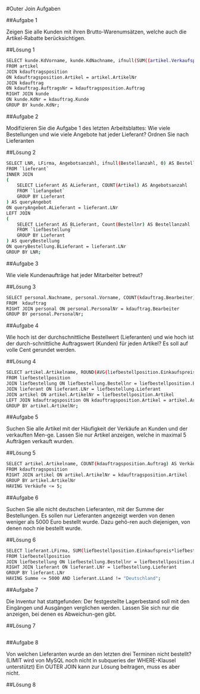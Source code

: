 #Outer Join Aufgaben

##Aufgabe 1

Zeigen Sie alle Kunden mit ihren Brutto-Warenumsätzen, welche auch die Artikel-Rabatte berücksichtigen.

##Lösung 1

```bash
SELECT kunde.KdVorname, kunde.KdNachname, ifnull(SUM((artikel.Verkaufspreis)*1-artikel.Rabatt), 0) AS "Brutto-Warenwert"
FROM artikel
JOIN kdauftragsposition 
ON kdauftragsposition.Artikel = artikel.ArtikelNr
JOIN kdauftrag 
ON kdauftrag.AuftragsNr = kdauftragsposition.Auftrag
RIGHT JOIN kunde 
ON kunde.KdNr = kdauftrag.Kunde
GROUP BY kunde.KdNr;
```

##Aufgabe 2

Modifizieren Sie die Aufgabe 1 des letzten Arbeitsblattes: Wie viele Bestellungen und wie viele Angebote hat jeder Lieferant? Ordnen Sie nach Lieferanten

##Lösung 2

```bash
SELECT LNR, LFirma, Angebotsanzahl, ifnull(Bestellanzahl, 0) AS Bestellanzahl  
FROM `lieferant` 
INNER JOIN 
(
    SELECT Lieferant AS ALieferant, COUNT(Artikel) AS Angebotsanzahl
    FROM `liefangebot`
    GROUP BY Lieferant
) AS queryAngebot 
ON queryAngebot.ALieferant = lieferant.LNr
LEFT JOIN
(
    SELECT Lieferant AS BLieferant, Count(Bestellnr) AS Bestellanzahl
    FROM `liefbestellung`
    GROUP BY Lieferant
) AS queryBestellung
ON queryBestellung.BLieferant = lieferant.LNr
GROUP BY LNR;
```

##Aufgabe 3

Wie viele Kundenaufträge hat jeder Mitarbeiter betreut?

##Lösung 3

```bash
SELECT personal.Nachname, personal.Vorname, COUNT(kdauftrag.Bearbeiter)
FROM  kdauftrag
RIGHT JOIN personal ON personal.PersonalNr = kdauftrag.Bearbeiter
GROUP BY personal.PersonalNr;
```

##Aufgabe 4

Wie hoch ist der durchschnittliche Bestellwert (Lieferanten) und wie hoch ist der durch-schnittliche Auftragswert (Kunden) für jeden Artikel? Es soll auf volle Cent gerundet werden. 

##Lösung 4

```bash
SELECT artikel.Artikelname, ROUND(AVG(liefbestellposition.Einkaufspreis*liefbestellposition.BestellteAnzahl), 2) AS "Durchschnittlicher Bestellwert", ifnull(ROUND(AVG(kdauftragsposition.Anzahl*artikel.Verkaufspreis), 2), 0.00) AS "Durschnittlicher Auftragswert"
FROM liefbestellposition
JOIN liefbestellung ON liefbestellung.Bestellnr = liefbestellposition.Bestellung
JOIN lieferant ON lieferant.LNr = liefbestellung.Lieferant
JOIN artikel ON artikel.ArtikelNr = liefbestellposition.Artikel
LEFT JOIN kdauftragsposition ON kdauftragsposition.Artikel = artikel.ArtikelNr
GROUP BY artikel.ArtikelNr;
```

##Aufgabe 5

Suchen Sie alle Artikel mit der Häufigkeit der Verkäufe an Kunden und der verkauften Men-ge. Lassen Sie nur Artikel anzeigen, welche in maximal 5 Aufträgen verkauft wurden.

##Lösung 5

```bash
SELECT artikel.Artikelname, COUNT(kdauftragsposition.Auftrag) AS Verkäufe, ifnull(SUM(kdauftragsposition.Anzahl), 0) AS Menge
FROM kdauftragsposition
RIGHT JOIN artikel ON artikel.ArtikelNr = kdauftragsposition.Artikel
GROUP BY artikel.ArtikelNr
HAVING Verkäufe <= 5;
```

##Aufgabe 6

Suchen Sie alle nicht deutschen Lieferanten, mit der Summe der Bestellungen. Es sollen nur Lieferanten angezeigt werden von denen weniger als 5000 Euro bestellt wurde. Dazu gehö-ren auch diejenigen, von denen noch nie bestellt wurde.

##Lösung 6

```bash
SELECT lieferant.LFirma, SUM(liefbestellposition.Einkaufspreis*liefbestellposition.BestellteAnzahl) AS Summe, lieferant.LLand
FROM liefbestellposition
JOIN liefbestellung ON liefbestellung.Bestellnr = liefbestellposition.Bestellung
RIGHT JOIN lieferant ON lieferant.LNr = liefbestellung.Lieferant
GROUP BY lieferant.LNr
HAVING Summe <= 5000 AND lieferant.LLand != "Deutschland";
```

##Aufgabe 7

Die Inventur hat stattgefunden: Der festgestellte Lagerbestand soll mit den Eingängen und Ausgängen verglichen werden. Lassen Sie sich nur die anzeigen, bei denen es Abweichun-gen gibt. 

##Lösung 7

```bash
```

##Aufgabe 8

Von welchen Lieferanten wurde an den letzten drei Terminen nicht bestellt?
(LIMIT wird von MySQL noch nicht in subqueries der WHERE-Klausel unterstützt)
Ein OUTER JOIN kann zur Lösung beitragen, muss es aber nicht.

##Lösung 8

```bash
```